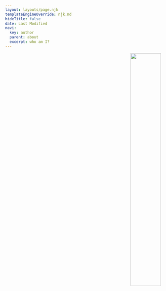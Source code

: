 ```yaml
---
layout: layouts/page.njk
templateEngineOverride: njk,md
hideTitle: false
date: Last Modified
navi:
  key: author
  parent: about
  excerpt: who am I?
---
```


 

<div style="text-align:right; margin-bottom:-21px;"><img src="{{ "/" | url }}assets/img/author.png" width="44%"> </div>	

